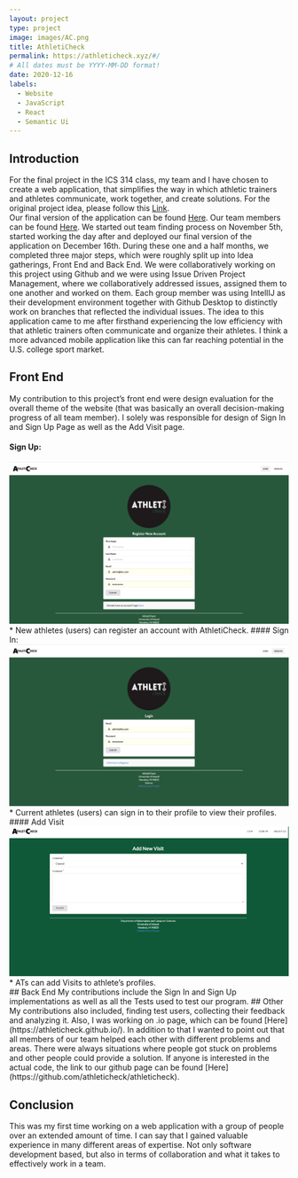 ```yaml
---
layout: project
type: project
image: images/AC.png
title: AthletiCheck
permalink: https://athleticheck.xyz/#/
# All dates must be YYYY-MM-DD format!
date: 2020-12-16
labels:
  - Website
  - JavaScript
  - React
  - Semantic Ui
---
```

## Introduction
For the final project in the ICS 314 class, my team and I have chosen to create a web application, that simplifies the way in which athletic trainers and athletes communicate, work together, and create solutions. For the original project idea, please follow this [Link](https://franzadam.github.io/essays/FinalProjectIdea.html). <br/>
Our final version of the application can be found [Here](https://athleticheck.xyz). Our team members can be found [Here](https://athleticheck.xyz/#/about). We started out team finding process on November 5th, started working the day after and deployed our final version of the application on December 16th. During these one and a half months, we completed three major steps, which were roughly split up into Idea gatherings, Front End and Back End. We were collaboratively working on this project using Github and we were using Issue Driven Project Management, where we collaboratively addressed issues, assigned them to one another and worked on them. Each group member was using IntellIJ as their development environment together with Github Desktop to distinctly work on branches that reflected the individual issues. The idea to this application came to me after firsthand experiencing the low efficiency with that athletic trainers often communicate and organize their athletes. I think a more advanced mobile application like this can far reaching potential in the U.S. college sport market. 
## Front End
My contribution to this project’s front end were design evaluation for the overall theme of the website (that was basically an overall decision-making progress of all team member). I solely was responsible for design of Sign In and Sign Up Page as well as the Add Visit page.
#### Sign Up:
<img class="ui medium right floated rounded image" src="/images/register.png">
  * New athletes (users) can register an account with AthletiCheck.
#### Sign In:
<img class="ui medium right floated rounded image" src="/images/login.png">
  * Current athletes (users) can sign in to their profile to view their profiles.
#### Add Visit
<img class="ui medium right floated rounded image" src="/images/addVisit.png">
  * ATs can add Visits to athlete’s profiles.
<br/> 
## Back End
My contributions include the Sign In and Sign Up implementations as well as all the Tests used to test our program. 
## Other
My contributions also included, finding test users, collecting their feedback and analyzing it. Also, I was working on .io page, which can be found [Here](https://athleticheck.github.io/).
In addition to that I wanted to point out that all members of our team helped each other with different problems and areas. There were always situations where people got stuck on problems and other people could provide a solution.
If anyone is interested in the actual code, the link to our github page can be found [Here](https://github.com/athleticheck/athleticheck).

## Conclusion
This was my first time working on a web application with a group of people over an extended amount of time. I can say that I gained valuable experience in many different areas of expertise. Not only software development based, but also in terms of collaboration and what it takes to effectively work in a team. 

